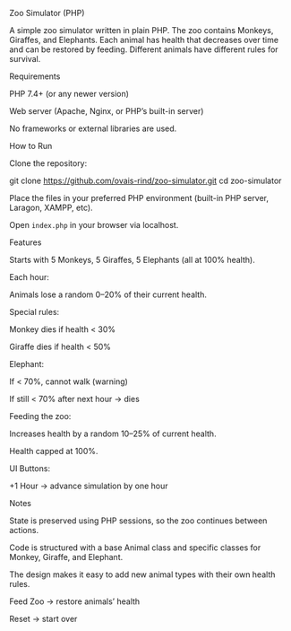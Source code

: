 Zoo Simulator (PHP)

A simple zoo simulator written in plain PHP.
The zoo contains Monkeys, Giraffes, and Elephants. Each animal has health that decreases over time and can be restored by feeding. Different animals have different rules for survival.

Requirements

PHP 7.4+ (or any newer version)

Web server (Apache, Nginx, or PHP’s built-in server)

No frameworks or external libraries are used.

How to Run

Clone the repository:

git clone https://github.com/ovais-rind/zoo-simulator.git
cd zoo-simulator

Place the files in your preferred PHP environment (built-in PHP server, Laragon, XAMPP, etc).

Open `index.php` in your browser via localhost.

Features

Starts with 5 Monkeys, 5 Giraffes, 5 Elephants (all at 100% health).

Each hour:

Animals lose a random 0–20% of their current health.

Special rules:

Monkey dies if health < 30%

Giraffe dies if health < 50%

Elephant:

If < 70%, cannot walk (warning)

If still < 70% after next hour → dies

Feeding the zoo:

Increases health by a random 10–25% of current health.

Health capped at 100%.

UI Buttons:

+1 Hour → advance simulation by one hour

Notes

State is preserved using PHP sessions, so the zoo continues between actions.

Code is structured with a base Animal class and specific classes for Monkey, Giraffe, and Elephant.

The design makes it easy to add new animal types with their own health rules.

Feed Zoo → restore animals’ health

Reset → start over
